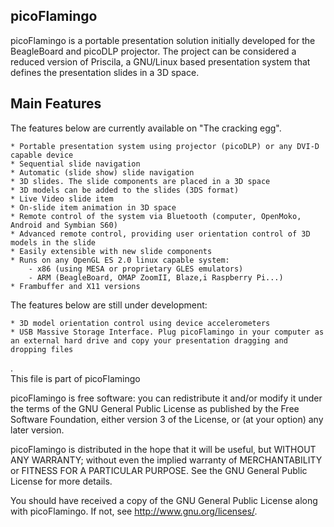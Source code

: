 picoFlamingo
------------
picoFlamingo is a portable presentation solution initially developed for the BeagleBoard and picoDLP projector. The project can be considered a reduced version of Priscila, a GNU/Linux based presentation system that defines the presentation slides in a 3D space. 

Main Features
--------------
The features below are currently available on "The cracking egg".

    * Portable presentation system using projector (picoDLP) or any DVI-D capable device
    * Sequential slide navigation
    * Automatic (slide show) slide navigation
    * 3D slides. The slide components are placed in a 3D space
    * 3D models can be added to the slides (3DS format)
    * Live Video slide item
    * On-slide item animation in 3D space
    * Remote control of the system via Bluetooth (computer, OpenMoko, Android and Symbian S60)
    * Advanced remote control, providing user orientation control of 3D models in the slide
    * Easily extensible with new slide components
    * Runs on any OpenGL ES 2.0 linux capable system:
        - x86 (using MESA or proprietary GLES emulators)
        - ARM (BeagleBoard, OMAP ZoomII, Blaze,i Raspberry Pi...)
    * Frambuffer and X11 versions

The features below are still under development:

    * 3D model orientation control using device accelerometers
    * USB Massive Storage Interface. Plug picoFlamingo in your computer as an external hard drive and copy your presentation dragging and dropping files


. <br>
This file is part of picoFlamingo

picoFlamingo is free software: you can redistribute it and/or modify it under the terms of the GNU General Public License as published by the Free Software Foundation, either version 3 of the License, or (at your option) any later version.

picoFlamingo is distributed in the hope that it will be useful, but WITHOUT ANY WARRANTY; without even the implied warranty of MERCHANTABILITY or FITNESS FOR A PARTICULAR PURPOSE. See the GNU General Public License for more details.

You should have received a copy of the GNU General Public License along with picoFlamingo. If not, see http://www.gnu.org/licenses/.
